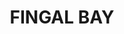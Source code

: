 ---
lastmod: '2025-04-06T06:05:20+00:00'
latitude: -32.746224
layout: suburb
longitude: 152.193698
postcode: '2315'
state: NSW
title: FINGAL BAY
url: /nsw/fingal-bay/
---